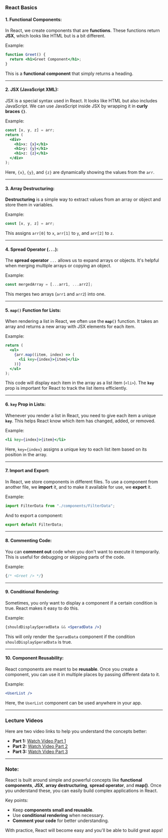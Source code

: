 ### **React Basics**

#### **1. Functional Components:**
In React, we create components that are **functions**. These functions return **JSX**, which looks like HTML but is a bit different. 

Example:
```jsx
function Greet() {
  return <h1>Greet Component</h1>;
}
```
This is a **functional component** that simply returns a heading.

---

#### **2. JSX (JavaScript XML):**
JSX is a special syntax used in React. It looks like HTML but also includes JavaScript. We can use JavaScript inside JSX by wrapping it in **curly braces `{}`**.

Example:
```jsx
const [x, y, z] = arr;
return (
  <div>
    <h1>x: {x}</h1>
    <h1>y: {y}</h1>
    <h1>z: {z}</h1>
  </div>
);
```
Here, `{x}`, `{y}`, and `{z}` are dynamically showing the values from the `arr`.

---

#### **3. Array Destructuring:**
**Destructuring** is a simple way to extract values from an array or object and store them in variables.

Example:
```jsx
const [x, y, z] = arr;
```
This assigns `arr[0]` to `x`, `arr[1]` to `y`, and `arr[2]` to `z`.

---

#### **4. Spread Operator (`...`):**
The **spread operator** `...` allows us to expand arrays or objects. It's helpful when merging multiple arrays or copying an object.

Example:
```jsx
const mergedArray = [...arr1, ...arr2];
```
This merges two arrays (`arr1` and `arr2`) into one.

---

#### **5. `map()` Function for Lists:**
When rendering a list in React, we often use the **`map()`** function. It takes an array and returns a new array with JSX elements for each item.

Example:
```jsx
return (
  <ul>
    {arr.map((item, index) => (
      <li key={index}>{item}</li>
    ))}
  </ul>
);
```
This code will display each item in the array as a list item (`<li>`). The **`key`** prop is important for React to track the list items efficiently.

---

#### **6. `key` Prop in Lists:**
Whenever you render a list in React, you need to give each item a unique **`key`**. This helps React know which item has changed, added, or removed.

Example:
```jsx
<li key={index}>{item}</li>
```
Here, `key={index}` assigns a unique key to each list item based on its position in the array.

---

#### **7. Import and Export:**
In React, we store components in different files. To use a component from another file, we **import** it, and to make it available for use, we **export** it.

Example:
```jsx
import FilterData from "./components/FilterData";
```

And to export a component:
```jsx
export default FilterData;
```

---

#### **8. Commenting Code:**
You can **comment out** code when you don't want to execute it temporarily. This is useful for debugging or skipping parts of the code.

Example:
```jsx
{/* <Greet /> */}
```

---

#### **9. Conditional Rendering:**
Sometimes, you only want to display a component if a certain condition is true. React makes it easy to do this.

Example:
```jsx
{shouldDisplaySperadData && <SperadData />}
```
This will only render the `SperadData` component if the condition `shouldDisplaySperadData` is true.

---

#### **10. Component Reusability:**
React components are meant to be **reusable**. Once you create a component, you can use it in multiple places by passing different data to it.

Example:
```jsx
<UserList />
```
Here, the `UserList` component can be used anywhere in your app.

---

### **Lecture Videos**

Here are two video links to help you understand the concepts better:

- **Part 1:** [Watch Video Part 1](https://drive.google.com/file/d/1-Ea7kPB93mSZxeLbUgE2OneP0Kar_PQd/view?usp=sharing)
- **Part 2:** [Watch Video Part 2](https://drive.google.com/file/d/1GpDnE6shTL1-idfJFM7t5cFFCiY_TPSJ/view?usp=sharing)
- **Part 3:** [Watch Video Part 3](https://drive.google.com/file/d/1OHekrxAXWIC53hS4N6tIQyYa0IgggUmZ/view?usp=sharing)
---

### **Note:**
React is built around simple and powerful concepts like **functional components**, **JSX**, **array destructuring**, **spread operator**, and **map()**. Once you understand these, you can easily build complex applications in React.

Key points:
- Keep **components small and reusable**.
- Use **conditional rendering** when necessary.
- **Comment your code** for better understanding.

With practice, React will become easy and you'll be able to build great apps!

